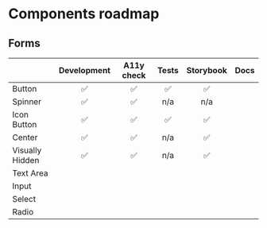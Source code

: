 # Components roadmap

## Forms

|                 | Development | A11y check | Tests | Storybook | Docs |
| --------------- | :---------: | :--------: | :---: | :-------: | :--: |
| Button          |     ✅      |     ✅     |  ✅   |    ✅     |      |
| Spinner         |     ✅      |     ✅     |  n/a  |    n/a    |      |
| Icon Button     |     ✅      |     ✅     |  ✅   |    ✅     |      |
| Center          |     ✅      |     ✅     |  n/a  |    ✅     |      |
| Visually Hidden |     ✅      |     ✅     |  n/a  |    ✅     |      |
| Text Area       |             |            |       |           |      |
| Input           |             |            |       |           |      |
| Select          |             |            |       |           |      |
| Radio           |             |            |       |           |      |
